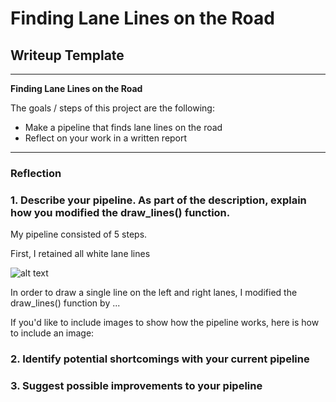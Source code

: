 # **Finding Lane Lines on the Road** 

## Writeup Template

---

**Finding Lane Lines on the Road**

The goals / steps of this project are the following:
* Make a pipeline that finds lane lines on the road
* Reflect on your work in a written report


[//]: # (Image References)

[image1]: ./test_images_output/grayscale.jpg "Grayscale"

---

### Reflection

### 1. Describe your pipeline. As part of the description, explain how you modified the draw_lines() function.

My pipeline consisted of 5 steps. 

First, I retained all white lane lines

![alt text][image1]

In order to draw a single line on the left and right lanes, I modified the draw_lines() function by ...

If you'd like to include images to show how the pipeline works, here is how to include an image: 



### 2. Identify potential shortcomings with your current pipeline




### 3. Suggest possible improvements to your pipeline

